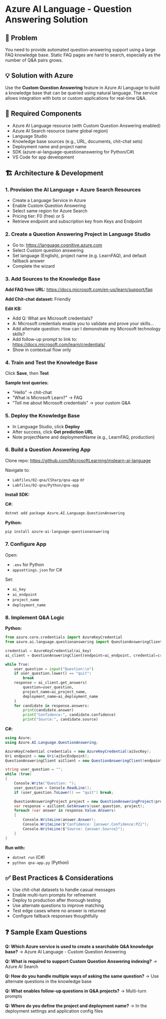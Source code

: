 # Azure AI Language - Question Answering Solution

## 🧩 Problem

You need to provide automated question-answering support using a large FAQ knowledge base. Static FAQ pages are hard to search, especially as the number of Q&A pairs grows.

## 💡 Solution with Azure

Use the **Custom Question Answering** feature in Azure AI Language to build a knowledge base that can be queried using natural language. The service allows integration with bots or custom applications for real-time Q&A.

## 🧱 Required Components

- Azure AI Language resource (with Custom Question Answering enabled)
- Azure AI Search resource (same global region)
- Language Studio
- Knowledge base sources (e.g., URL, documents, chit-chat sets)
- Deployment name and project name
- SDK (azure-ai-language-questionanswering for Python/C#)
- VS Code for app development

## 🏗️ Architecture & Development

### 1. Provision the AI Language + Azure Search Resources

- Create a Language Service in Azure
- Enable Custom Question Answering
- Select same region for Azure Search
- Pricing tier: F0 (free) or S
- Retrieve endpoint and subscription key from Keys and Endpoint

### 2. Create a Question Answering Project in Language Studio

- Go to: https://language.cognitive.azure.com
- Select Custom question answering
- Set language (English), project name (e.g. LearnFAQ), and default fallback answer
- Complete the wizard

### 3. Add Sources to the Knowledge Base

**Add FAQ from URL:**
https://docs.microsoft.com/en-us/learn/support/faq

**Add Chit-chat dataset:** Friendly

**Edit KB:**
- Add Q: What are Microsoft credentials?
- A: Microsoft credentials enable you to validate and prove your skills...
- Add alternate question: How can I demonstrate my Microsoft technology skills?
- Add follow-up prompt to link to: https://docs.microsoft.com/learn/credentials/
- Show in contextual flow only

### 4. Train and Test the Knowledge Base

Click **Save**, then **Test**

**Sample test queries:**
- "Hello" → chit-chat
- "What is Microsoft Learn?" → FAQ
- "Tell me about Microsoft credentials" → your custom Q&A

### 5. Deploy the Knowledge Base

- In Language Studio, click **Deploy**
- After success, click **Get prediction URL**
- Note projectName and deploymentName (e.g., LearnFAQ, production)

### 6. Build a Question Answering App

Clone repo: https://github.com/MicrosoftLearning/mslearn-ai-language

Navigate to:
- `Labfiles/02-qna/CSharp/qna-app` or
- `Labfiles/02-qna/Python/qna-app`

**Install SDK:**

**C#:**
```bash
dotnet add package Azure.AI.Language.QuestionAnswering
```

**Python:**
```bash
pip install azure-ai-language-questionanswering
```

### 7. Configure App

Open:
- `.env` for Python
- `appsettings.json` for C#

Set:
- `ai_key`
- `ai_endpoint`
- `project_name`
- `deployment_name`

### 8. Implement Q&A Logic

**Python:**
```python
from azure.core.credentials import AzureKeyCredential
from azure.ai.language.questionanswering import QuestionAnsweringClient

credential = AzureKeyCredential(ai_key)
ai_client = QuestionAnsweringClient(endpoint=ai_endpoint, credential=credential)

while True:
    user_question = input("Question:\n")
    if user_question.lower() == "quit":
        break
    response = ai_client.get_answers(
        question=user_question,
        project_name=ai_project_name,
        deployment_name=ai_deployment_name
    )
    for candidate in response.answers:
        print(candidate.answer)
        print("Confidence:", candidate.confidence)
        print("Source:", candidate.source)
```

**C#:**
```csharp
using Azure;
using Azure.AI.Language.QuestionAnswering;

AzureKeyCredential credentials = new AzureKeyCredential(aiSvcKey);
Uri endpoint = new Uri(aiSvcEndpoint);
QuestionAnsweringClient aiClient = new QuestionAnsweringClient(endpoint, credentials);

string user_question = "";
while (true)
{
    Console.Write("Question: ");
    user_question = Console.ReadLine();
    if (user_question.ToLower() == "quit") break;

    QuestionAnsweringProject project = new QuestionAnsweringProject(projectName, deploymentName);
    var response = aiClient.GetAnswers(user_question, project);
    foreach (var answer in response.Value.Answers)
    {
        Console.WriteLine(answer.Answer);
        Console.WriteLine($"Confidence: {answer.Confidence:P2}");
        Console.WriteLine($"Source: {answer.Source}");
    }
}
```

**Run with:**
- `dotnet run` (C#)
- `python qna-app.py` (Python)

## ✅ Best Practices & Considerations

- Use chit-chat datasets to handle casual messages
- Enable multi-turn prompts for refinement
- Deploy to production after thorough testing
- Use alternate questions to improve matching
- Test edge cases where no answer is returned
- Configure fallback responses thoughtfully

## ❓ Sample Exam Questions

**Q: Which Azure service is used to create a searchable Q&A knowledge base?**
→ Azure AI Language - Custom Question Answering

**Q: What is required to support Custom Question Answering indexing?**
→ Azure AI Search

**Q: How do you handle multiple ways of asking the same question?**
→ Use alternate questions in the knowledge base

**Q: What enables follow-up questions in Q&A projects?**
→ Multi-turn prompts

**Q: Where do you define the project and deployment name?**
→ In the deployment settings and application config files